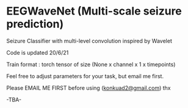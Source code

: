 # EEGWaveNet (Multi-scale seizure prediction)
Seizure Classifier with multi-level convolution inspired by Wavelet 

Code is updated 20/6/21

Train format : torch tensor of size (None x channel x 1 x timepoints)

Feel free to adjust parameters for your task, but email me first.

Please EMAIL ME FIRST before using (konkuad2@gmail.com) thx

-TBA-
